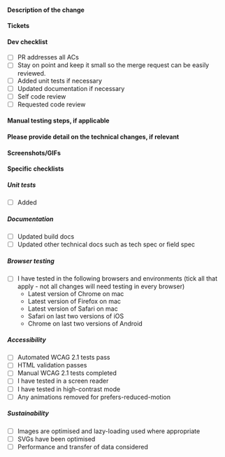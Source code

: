 #### Description of the change

<!--
When applied this PR will...

Your description should also give the reviewer background information they need to understand the PR.
This might include:

- Why is this change necessary?
- What assumptions is it based on?
- Were any alternative solutions considered?
- Why was this solution chosen from among the alternatives?
- Does this change have any non-obvious implications or knock-on effects?
-->

#### Tickets

<!-- Links to ticket or tickets addressed in this PR -->

#### Dev checklist

- [ ] PR addresses all ACs
- [ ] Stay on point and keep it small so the merge request can be easily reviewed.
- [ ] Added unit tests if necessary
- [ ] Updated documentation if necessary
- [ ] Self code review
- [ ] Requested code review

#### Manual testing steps, if applicable

<!-- Copy these steps to the ticket when handing over for testing -->

#### Please provide detail on the technical changes, if relevant

<!-- Optional: Detail on the technical changes (e.g. Refactored foobar) -->

#### Screenshots/GIFs

<!-- Optional: Show your work. (Put screenshots inside the detail tag)

<details>
  <summary>Expand to see more</summary>

</details> -->

#### Specific checklists

<!-- In this section, please check each item and ensure you have addressed it if relevant. Delete any sections that aren't relevant for your merge request. -->

##### Unit tests

- [ ] Added

##### Documentation

- [ ] Updated build docs
- [ ] Updated other technical docs such as tech spec or field spec

##### Browser testing

<!-- Keep this list relevant to the project's supported browsers. Update as necessary in the Default.md template file. -->

- [ ] I have tested in the following browsers and environments (tick all that apply - not all changes will need testing in every browser)
  - Latest version of Chrome on mac
  - Latest version of Firefox on mac
  - Latest version of Safari on mac
  - Safari on last two versions of iOS
  - Chrome on last two versions of Android

##### Accessibility

- [ ] Automated WCAG 2.1 tests pass
- [ ] HTML validation passes
- [ ] Manual WCAG 2.1 tests completed
- [ ] I have tested in a screen reader
- [ ] I have tested in high-contrast mode
- [ ] Any animations removed for prefers-reduced-motion

##### Sustainability

- [ ] Images are optimised and lazy-loading used where appropriate
- [ ] SVGs have been optimised
- [ ] Performance and transfer of data considered
